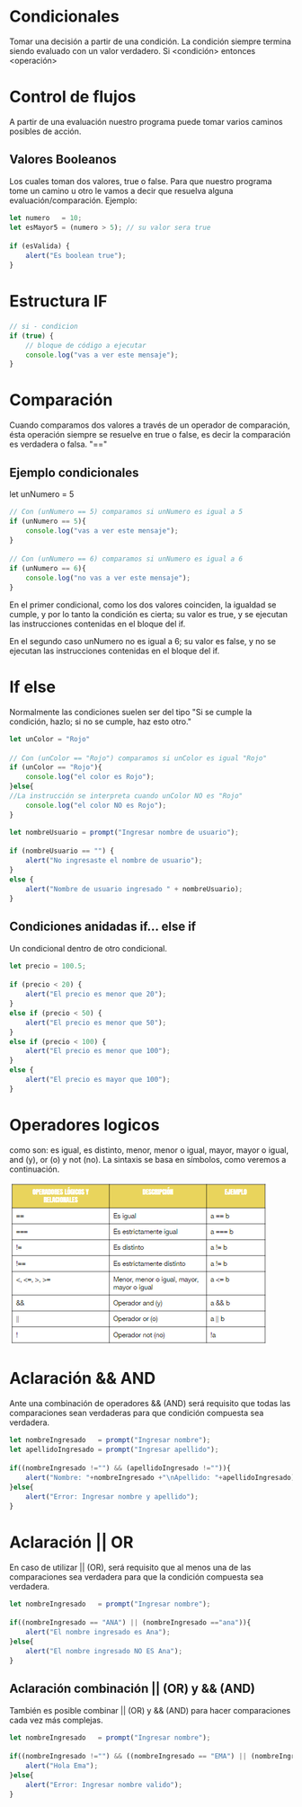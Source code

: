 # Condicionales

Tomar una decisión a partir de una condición. La condición siempre termina siendo evaluado con un valor verdadero. Si <condición> entonces <operación>

# Control de flujos

A partir de una evaluación nuestro programa puede tomar varios caminos posibles de acción. 

## Valores Booleanos

Los cuales toman dos valores, true o false. Para que nuestro programa tome un camino u otro le vamos a decir que resuelva alguna evaluación/comparación. Ejemplo:

```javascript
let numero   = 10;
let esMayor5 = (numero > 5); // su valor sera true

if (esValida) {
    alert("Es boolean true");
}
```
# Estructura IF

```javascript
// si - condicion
if (true) {
	// bloque de código a ejecutar
    console.log("vas a ver este mensaje");
}

```

# Comparación

Cuando comparamos dos valores a través de un operador de comparación, ésta operación siempre se resuelve en true o false, es decir la comparación es verdadera o falsa. "=="

## Ejemplo condicionales

let unNumero = 5

```javascript
// Con (unNumero == 5) comparamos si unNumero es igual a 5
if (unNumero == 5){
    console.log("vas a ver este mensaje");
}

// Con (unNumero == 6) comparamos si unNumero es igual a 6
if (unNumero == 6){ 
    console.log("no vas a ver este mensaje");
}
```
En el primer condicional, como los dos valores coinciden, la igualdad se cumple, y por lo tanto la condición es cierta; su valor es true, y se ejecutan las instrucciones contenidas en el bloque del if.

En el segundo caso unNumero no es igual a 6; su valor es false, y no se ejecutan las instrucciones contenidas en el bloque del if.

# If else
Normalmente las condiciones suelen ser del tipo "Si se cumple la condición, hazlo; si no se cumple, haz esto otro."

```javascript
let unColor = "Rojo"

// Con (unColor == "Rojo") comparamos si unColor es igual "Rojo"
if (unColor == "Rojo"){
    console.log("el color es Rojo");
}else{
//La instrucción se interpreta cuando unColor NO es "Rojo"
    console.log("el color NO es Rojo");
}
```
```javascript
let nombreUsuario = prompt("Ingresar nombre de usuario");

if (nombreUsuario == "") {
    alert("No ingresaste el nombre de usuario");
}
else {
    alert("Nombre de usuario ingresado " + nombreUsuario);
}
```

## Condiciones anidadas if… else if
Un condicional dentro de otro condicional. 

```javascript
let precio = 100.5;

if (precio < 20) {
    alert("El precio es menor que 20");
}
else if (precio < 50) {
    alert("El precio es menor que 50");
}
else if (precio < 100) {
    alert("El precio es menor que 100");
}
else {
    alert("El precio es mayor que 100");
}
```

# Operadores logicos
como son: es igual, es distinto, menor, menor o igual, mayor, mayor o igual, and (y), or (o) y not (no). La sintaxis se basa en símbolos, como veremos a continuación. 

![Alt text](image-1.png)

# Aclaración && AND
Ante una combinación de operadores && (AND) será requisito que todas las comparaciones sean verdaderas para que condición compuesta sea verdadera. 

```javascript
let nombreIngresado   = prompt("Ingresar nombre");
let apellidoIngresado = prompt("Ingresar apellido");

if((nombreIngresado !="") && (apellidoIngresado !="")){
    alert("Nombre: "+nombreIngresado +"\nApellido: "+apellidoIngresado); 
}else{
    alert("Error: Ingresar nombre y apellido");
}
```

# Aclaración || OR
En caso de utilizar || (OR), será requisito que al menos una de las comparaciones sea verdadera para que la condición compuesta sea verdadera.

```javascript
let nombreIngresado   = prompt("Ingresar nombre");

if((nombreIngresado == "ANA") || (nombreIngresado =="ana")){
    alert("El nombre ingresado es Ana"); 
}else{
    alert("El nombre ingresado NO ES Ana"); 
}
```

## Aclaración combinación || (OR) y && (AND)
También es posible combinar || (OR) y && (AND) para hacer comparaciones cada vez más complejas. 

```javascript
let nombreIngresado   = prompt("Ingresar nombre");

if((nombreIngresado !="") && ((nombreIngresado == "EMA") || (nombreIngresado =="ema"))){
    alert("Hola Ema"); 
}else{
    alert("Error: Ingresar nombre valido");
}
```









   






